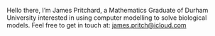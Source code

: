 Hello there, I’m James Pritchard, a Mathematics Graduate of Durham University interested in using computer modelling to solve biological models. Feel free to get in touch at: james.pritch@icloud.com

<!---
james0pritchard/james0pritchard is a ✨ special ✨ repository because its `README.md` (this file) appears on your GitHub profile.
You can click the Preview link to take a look at your changes.
--->
